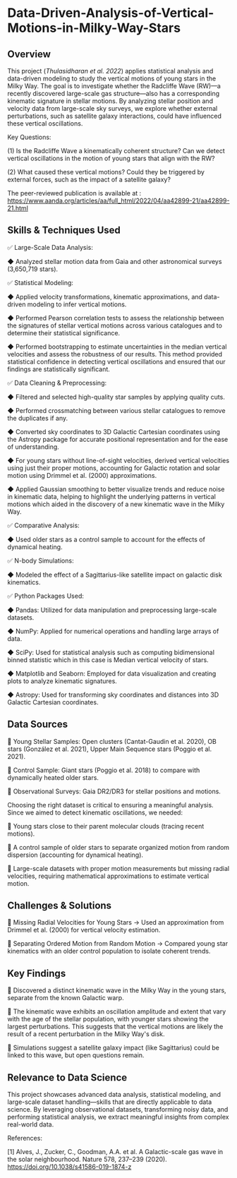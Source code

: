 # Data-Driven-Analysis-of-Vertical-Motions-in-Milky-Way-Stars

Overview
--------
This project (*Thulasidharan et al. 2022*) applies statistical analysis and data-driven modeling to study the vertical motions of young stars in the Milky Way. The goal is to investigate whether the Radcliffe Wave (RW)—a recently discovered large-scale gas structure—also has a corresponding kinematic signature in stellar motions. By analyzing stellar position and velocity data from large-scale sky surveys, we explore whether external perturbations, such as satellite galaxy interactions, could have influenced these vertical oscillations. 

Key Questions:

  (1) Is the Radcliffe Wave a kinematically coherent structure?
             Can we detect vertical oscillations in the motion of young stars that align with the RW?
             
  (2) What caused these vertical motions?
             Could they be triggered by external forces, such as the impact of a satellite galaxy?

The peer-reviewed publication is available at : https://www.aanda.org/articles/aa/full_html/2022/04/aa42899-21/aa42899-21.html

Skills & Techniques Used
------------------------

✅ Large-Scale Data Analysis:

  ◆ Analyzed stellar motion data from Gaia and other astronomical surveys (3,650,719 stars).
       
✅ Statistical Modeling:

  ◆ Applied velocity transformations, kinematic approximations, and data-driven modeling to infer vertical motions. 
       
  ◆ Performed Pearson correlation tests to assess the relationship between the signatures of stellar vertical motions across various catalogues and to determine their statistical significance.

  ◆ Performed bootstrapping to estimate uncertainties in the median vertical velocities and assess the robustness of our results. This method provided statistical confidence in detecting vertical oscillations and ensured that our findings are statistically significant.
       
✅ Data Cleaning & Preprocessing:

   ◆ Filtered and selected high-quality star samples by applying quality cuts. 
       
   ◆ Performed crossmatching between various stellar catalogues to remove the duplicates if any.
       
   ◆ Converted sky coordinates to 3D Galactic Cartesian coordinates using the Astropy package for accurate positional representation and for the ease of understanding.
       
   ◆ For young stars without line-of-sight velocities, derived vertical velocities using just their proper motions, accounting for Galactic rotation and solar motion using Drimmel et al. (2000) approximations.
   
   ◆ Applied Gaussian smoothing to better visualize trends and reduce noise in kinematic data, helping to highlight the underlying patterns in vertical motions which aided in the discovery of a new kinematic wave in the Milky Way.
       
✅ Comparative Analysis:

   ◆ Used older stars as a control sample to account for the effects of dynamical heating.
       
✅ N-body Simulations:

   ◆ Modeled the effect of a Sagittarius-like satellite impact on galactic disk kinematics.
   
✅ Python Packages Used:

  ◆ Pandas: Utilized for data manipulation and preprocessing large-scale datasets.
  
  ◆ NumPy: Applied for numerical operations and handling large arrays of data.
  
  ◆ SciPy: Used for statistical analysis such as computing bidimensional binned statistic which in this case is Median vertical velocity of stars.
  
  ◆ Matplotlib and Seaborn: Employed for data visualization and creating plots to analyze kinematic signatures.
  
  ◆ Astropy: Used for transforming sky coordinates and distances into 3D Galactic Cartesian coordinates.

Data Sources
-----------
🔹 Young Stellar Samples: Open clusters (Cantat-Gaudin et al. 2020), OB stars (González et al. 2021), Upper Main Sequence stars (Poggio et al. 2021).

🔹 Control Sample: Giant stars (Poggio et al. 2018) to compare with dynamically heated older stars.

🔹 Observational Surveys: Gaia DR2/DR3 for stellar positions and motions.

Choosing the right dataset is critical to ensuring a meaningful analysis. Since we aimed to detect kinematic oscillations, we needed:

🔹 Young stars close to their parent molecular clouds (tracing recent motions).

🔹 A control sample of older stars to separate organized motion from random dispersion (accounting for dynamical heating).

🔹 Large-scale datasets with proper motion measurements but missing radial velocities, requiring mathematical approximations to estimate vertical motion.

Challenges & Solutions
----------------------
🔹 Missing Radial Velocities for Young Stars → Used an approximation from Drimmel et al. (2000) for vertical velocity estimation.

🔹 Separating Ordered Motion from Random Motion → Compared young star kinematics with an older control population to isolate coherent trends.


Key Findings
------------
📌 Discovered a distinct kinematic wave in the Milky Way in the young stars, separate from the known Galactic warp.

📌 The kinematic wave exhibits an oscillation amplitude and extent that vary with the age of the stellar population, with younger stars showing the largest perturbations. This suggests that the vertical motions are likely the result of a recent perturbation in the Milky Way's disk. 

📌 Simulations suggest a satellite galaxy impact (like Sagittarius) could be linked to this wave, but open questions remain.

Relevance to Data Science
-------------------------
This project showcases advanced data analysis, statistical modeling, and large-scale dataset handling—skills that are directly applicable to data science. By leveraging observational datasets, transforming noisy data, and performing statistical analysis, we extract meaningful insights from complex real-world data.

References:

[1] Alves, J., Zucker, C., Goodman, A.A. et al. A Galactic-scale gas wave in the solar neighbourhood. Nature 578, 237–239 (2020). https://doi.org/10.1038/s41586-019-1874-z
